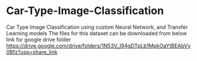 # Car-Type-Image-Classification
Car Type Image Classification using custom Neural Network, and Transfer Learning models
The files for this dataset can be downloaded from below link for google drive folder
https://drive.google.com/drive/folders/1N53V_I94gDTpLb1MpkOaYtBEAbVy0Bfz?usp=share_link
